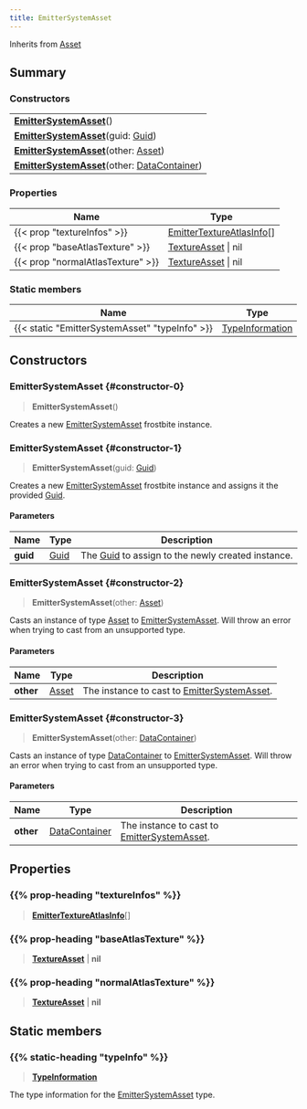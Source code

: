 ```yaml
---
title: EmitterSystemAsset
---
```


Inherits from [Asset](/vext/ref/fb/asset)

## Summary

### Constructors

|  |
| --- |
| **[EmitterSystemAsset](#constructor-0)**() |
| **[EmitterSystemAsset](#constructor-1)**(guid: [Guid](/vext/ref/shared/type/guid)) |
| **[EmitterSystemAsset](#constructor-2)**(other: [Asset](/vext/ref/fb/asset)) |
| **[EmitterSystemAsset](#constructor-3)**(other: [DataContainer](/vext/ref/shared/type/datacontainer)) |

### Properties

| Name | Type |
| ---- | ---- |
| {{< prop "textureInfos" >}} | [EmitterTextureAtlasInfo](/vext/ref/fb/emittertextureatlasinfo)[] |
| {{< prop "baseAtlasTexture" >}} | [TextureAsset](/vext/ref/fb/textureasset) \| nil |
| {{< prop "normalAtlasTexture" >}} | [TextureAsset](/vext/ref/fb/textureasset) \| nil |

### Static members

| Name | Type |
| ---- | ---- |
| {{< static "EmitterSystemAsset" "typeInfo" >}} | [TypeInformation](/vext/ref/shared/type/typeinformation) |

## Constructors

### EmitterSystemAsset {#constructor-0}

> **EmitterSystemAsset**()

Creates a new [EmitterSystemAsset](/vext/ref/fb/emittersystemasset) frostbite instance.

### EmitterSystemAsset {#constructor-1}

> **EmitterSystemAsset**(guid: [Guid](/vext/ref/shared/type/guid))

Creates a new [EmitterSystemAsset](/vext/ref/fb/emittersystemasset) frostbite instance and assigns it the provided [Guid](/vext/ref/shared/type/guid).

#### Parameters

| Name | Type | Description |
| ---- | ---- | ----------- |
| **guid** | [Guid](/vext/ref/shared/type/guid) | The [Guid](/vext/ref/shared/type/guid) to assign to the newly created instance. |

### EmitterSystemAsset {#constructor-2}

> **EmitterSystemAsset**(other: [Asset](/vext/ref/fb/asset))

Casts an instance of type [Asset](/vext/ref/fb/asset) to [EmitterSystemAsset](/vext/ref/fb/emittersystemasset). Will throw an error when trying to cast from an unsupported type.

#### Parameters

| Name | Type | Description |
| ---- | ---- | ----------- |
| **other** | [Asset](/vext/ref/fb/asset) | The instance to cast to [EmitterSystemAsset](/vext/ref/fb/emittersystemasset). |

### EmitterSystemAsset {#constructor-3}

> **EmitterSystemAsset**(other: [DataContainer](/vext/ref/shared/type/datacontainer))

Casts an instance of type [DataContainer](/vext/ref/shared/type/datacontainer) to [EmitterSystemAsset](/vext/ref/fb/emittersystemasset). Will throw an error when trying to cast from an unsupported type.

#### Parameters

| Name | Type | Description |
| ---- | ---- | ----------- |
| **other** | [DataContainer](/vext/ref/shared/type/datacontainer) | The instance to cast to [EmitterSystemAsset](/vext/ref/fb/emittersystemasset). |

## Properties

### {{% prop-heading "textureInfos" %}}

> **[EmitterTextureAtlasInfo](/vext/ref/fb/emittertextureatlasinfo)**[]

### {{% prop-heading "baseAtlasTexture" %}}

> **[TextureAsset](/vext/ref/fb/textureasset)** \| **nil**

### {{% prop-heading "normalAtlasTexture" %}}

> **[TextureAsset](/vext/ref/fb/textureasset)** \| **nil**

## Static members

### {{% static-heading "typeInfo" %}}

> **[TypeInformation](/vext/ref/shared/type/typeinformation)**

The type information for the [EmitterSystemAsset](/vext/ref/fb/emittersystemasset) type.

